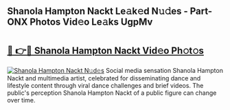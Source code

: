 ## Shanola Hampton Nackt Le𝚊k𝚎d N𝚞𝚍es - Part-ONX Photos Vid𝚎o Le𝚊ks UgpMv

# <h2><a href="http://fb2lzhf.evod.top/?m=Shanola+Hampton+Nackt">🔗 👉🔴 Shanola Hampton Nackt Vid𝚎o Ph𝚘t𝚘s</a></h2>

[![Shanola Hampton Nackt N𝚞d𝚎s](https://i.imgur.com/8V9OHl7.gif)](http://fb2lzhf.evod.top/?m=Shanola+Hampton+Nackt)
Social media sensation Shanola Hampton Nackt and multimedia artist, celebrated for disseminating dance and lifestyle content through viral dance challenges and brief videos. The public's perception Shanola Hampton Nackt of a public figure can change over time. 
